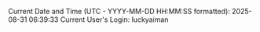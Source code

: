 Current Date and Time (UTC - YYYY-MM-DD HH:MM:SS formatted): 2025-08-31 06:39:33
Current User's Login: luckyaiman
